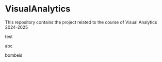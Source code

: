 # VisualAnalytics
This repository contains the project related to the course of Visual Analytics 2024-2025

test 


abc


bombeis
